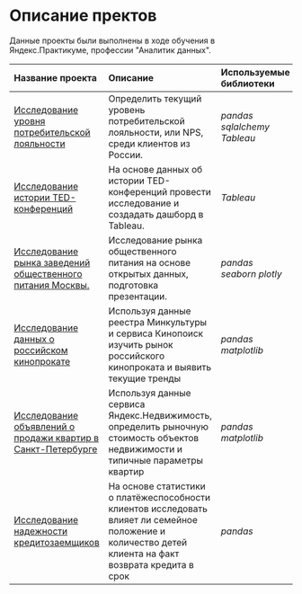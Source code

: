 # Описание пректов

Данные проекты были выполнены в ходе обучения в Яндекс.Практикуме, профессии "Аналитик данных".

| Название проекта | Описание | Используемые библиотеки | Статус |
| :---------------------- | :---------------------- | :---------------------- | :---------------------- |
|[Исследование уровня потребительской лояльности]() | Определить текущий уровень потребительской лояльности, или NPS, среди клиентов из России. | *pandas* *sqlalchemy* *Tableau* | Завершен |
| [Исследование истории TED-конференций]() |  На основе данных об истории TED-конференций провести исследование и создадать дашборд в Tableau. | *Tableau* | Завершен |
| [Исследование рынка заведений общественного питания Москвы.]() | Исследование рынка общественного питания на основе открытых данных, подготовка презентации. | *pandas* *seaborn* *plotly* | Завершен |
| [Исследование данных о российском кинопрокате]() | Используя данные реестра Минкультуры и сервиса Кинопоиск изучить рынок российского кинопроката и выявить текущие тренды | *pandas* *matplotlib* | В процессе |
| [Исследование объявлений о продажи квартир в Санкт-Петербурге]() | Используя данные сервиса Яндекс.Недвижимость, определить рыночную стоимость объектов недвижимости и типичные параметры квартир| *pandas* *matplotlib* | В процессе |
| [Исследование надежности кредитозаемщиков]() | На основе статистики о платёжеспособности клиентов исследовать влияет ли семейное положение и количество детей клиента на факт возврата кредита в срок| *pandas* | В процессе |
